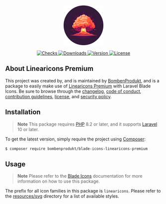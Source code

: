<p align="center">
    <a href="https://bombenprodukt.com" target="_blank">
        <img src="https://raw.githubusercontent.com/BombenProdukt/assets/main/logo-text.svg" width="128" alt="BombenProdukt Logo" />
    </a>
</p>

<p align="center">
    <a href="https://github.com/BombenProdukt/blade-icons-linearicons-premium/actions">
        <img src="https://badge.sh/github/check-runs/BombenProdukt/blade-icons-linearicons-premium" alt="Checks" />
    </a>
    <a href="https://packagist.org/packages/bombenprodukt/blade-icons-linearicons-premium">
        <img src="https://badge.sh/packagist/downloads/BombenProdukt/blade-icons-linearicons-premium" alt="Downloads" />
    </a>
    <a href="https://packagist.org/packages/bombenprodukt/blade-icons-linearicons-premium">
        <img src="https://badge.sh/packagist/version/BombenProdukt/blade-icons-linearicons-premium" alt="Version" />
    </a>
    <a href="https://packagist.org/packages/bombenprodukt/blade-icons-linearicons-premium">
        <img src="https://badge.sh/packagist/license/BombenProdukt/blade-icons-linearicons-premium" alt="License" />
    </a>
</p>

## About Linearicons Premium

This project was created by, and is maintained by [BombenProdukt](https://github.com/BombenProdukt), and is a package to easily make use of [Linearicons Premium](https://linearicons.com/) with Laravel Blade Icons. Be sure to browse through the [changelog](CHANGELOG.md), [code of conduct](.github/CODE_OF_CONDUCT.md), [contribution guidelines](.github/CONTRIBUTING.md), [license](LICENSE), and [security policy](.github/SECURITY.md).

## Installation

> **Note**
> This package requires [PHP](https://www.php.net/) 8.2 or later, and it supports [Laravel](https://laravel.com/) 10 or later.

To get the latest version, simply require the project using [Composer](https://getcomposer.org/):

```bash
$ composer require bombenprodukt/blade-icons-linearicons-premium
```

## Usage

> **Note**
> Please refer to the [Blade Icons](https://github.com/BombenProdukt/blade-icons) documentation for more information on how to use this package.

The prefix for all icon families in this package is `linearicons`. Please refer to the [resources/svg](/resources/svg) directory for a list of available styles.
